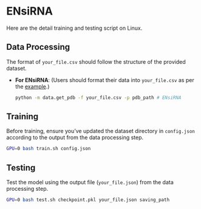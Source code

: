 # ENsiRNA
Here are the detail training and testing script on Linux.

## Data Processing

The format of `your_file.csv` should follow the structure of the provided dataset. 

- **For ENsiRNA**:
  (Users should format their data into `your_file.csv` as per the [example](https://github.com/tanwenchong/ENsiRNA/blob/main/ENsiRNA/dataset/test.csv).)
  ```bash
  python -m data.get_pdb -f your_file.csv -p pdb_path # ENsiRNA
  ```

## Training

Before training, ensure you’ve updated the dataset directory in `config.json` according to the output from the data processing step.

```bash
GPU=0 bash train.sh config.json
```

## Testing

Test the model using the output file (`your_file.json`) from the data processing step.

```bash
GPU=0 bash test.sh checkpoint.pkl your_file.json saving_path
```



